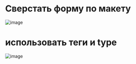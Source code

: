 # Сверстать форму по макету

![image](https://user-images.githubusercontent.com/113675674/193463156-1250a657-0464-416a-8e2c-8b337fea243a.png)

# использовать теги и type

![image](https://user-images.githubusercontent.com/113675674/193463282-3fb12629-d9af-43ee-8221-c7fd00e4e7c1.png)
